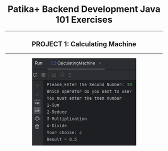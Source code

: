 # <div align="center">Patika+ Backend Development Java 101 Exercises</div>
---
## <div align="center">PROJECT 1: Calculating Machine</div>
---
<div align="center">
    <img src="https://raw.githubusercontent.com/ferhatseker180/Patika-_Java101_Exercices/master/src/Project_Images/calculating%20machine.PNG" alt="calculating-machine">
</div>


